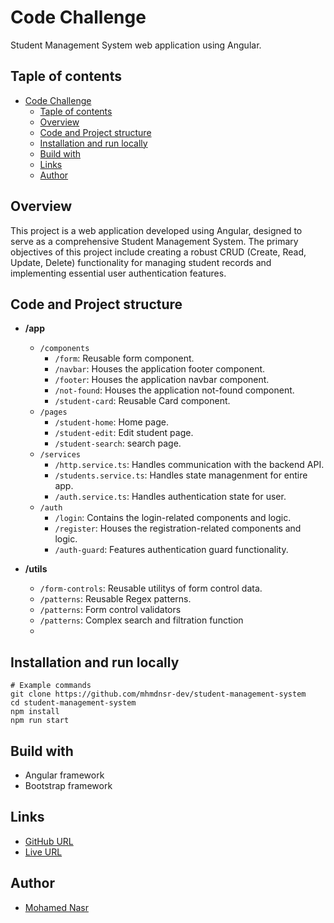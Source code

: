 # Code Challenge

Student Management System web application using Angular.

## Taple of contents

- [Code Challenge](#code-challenge)
  - [Taple of contents](#taple-of-contents)
  - [Overview](#overview)
  - [Code and Project structure](#code-and-project-structure)
  - [Installation and run locally](#installation-and-run-locally)
  - [Build with](#build-with)
  - [Links](#links)
  - [Author](#author)

## Overview

This project is a web application developed using Angular, designed to serve as a comprehensive Student Management System. The primary objectives of this project include creating a robust CRUD (Create, Read, Update, Delete) functionality for managing student records and implementing essential user authentication features.

## Code and Project structure

- **/app**

  - `/components`
    - `/form`: Reusable form component.
    - `/navbar`: Houses the application footer component.
    - `/footer`: Houses the application navbar component.
    - `/not-found`: Houses the application not-found component.
    - `/student-card`: Reusable Card component.
  - `/pages`
    - `/student-home`: Home page.
    - `/student-edit`: Edit student page.
    - `/student-search`: search page.
  - `/services`
    - `/http.service.ts`: Handles communication with the backend API.
    - `/students.service.ts`: Handles state managenment for entire app.
    - `/auth.service.ts`: Handles authentication state for user.
  - `/auth`
    - `/login`: Contains the login-related components and logic.
    - `/register`: Houses the registration-related components and logic.
    - `/auth-guard`: Features authentication guard functionality.

- **/utils**
  - `/form-controls`: Reusable utilitys of form control data.
  - `/patterns`: Reusable Regex patterns.
  - `/patterns`: Form control validators
  - `/patterns`: Complex search and filtration function
  -

## Installation and run locally

```shell
# Example commands
git clone https://github.com/mhmdnsr-dev/student-management-system
cd student-management-system
npm install
npm run start
```

## Build with

- Angular framework
- Bootstrap framework

## Links

- [GitHub URL](https://github.com/mhmdnsr-dev/student-management-system)
- [Live URL](https://student-management-system-blush.vercel.app/login)

## Author

- [Mohamed Nasr](https://www.linkedin.com/in/mhmdnsr-dev)
